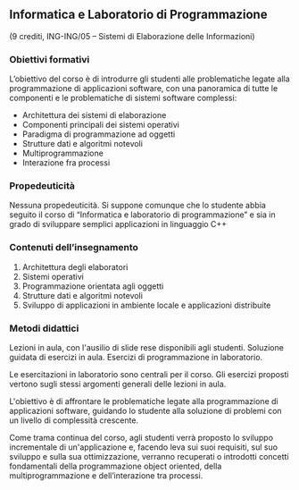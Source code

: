 ## Informatica e Laboratorio di Programmazione 
(9 crediti, ING-ING/05 – Sistemi di Elaborazione delle Informazioni)

### Obiettivi formativi
L’obiettivo del corso è di introdurre gli studenti alle problematiche legate alla programmazione di applicazioni software, con una panoramica di tutte le componenti e le problematiche di sistemi software complessi:
* Architettura dei sistemi di elaborazione
* Componenti principali dei sistemi operativi
* Paradigma di programmazione ad oggetti
* Strutture dati e algoritmi notevoli
* Multiprogrammazione
* Interazione fra processi

### Propedeuticità
Nessuna propedeuticità. 
Si suppone comunque che lo studente abbia seguito il corso di “Informatica e laboratorio di programmazione” e sia in grado di sviluppare semplici applicazioni in linguaggio C++

### Contenuti dell’insegnamento
1. Architettura degli elaboratori
2. Sistemi operativi
3. Programmazione orientata agli oggetti
4. Strutture dati e algoritmi notevoli
5. Sviluppo di applicazioni in ambiente locale e applicazioni distribuite

### Metodi didattici
Lezioni in aula, con l'ausilio di slide rese disponibili agli studenti. 
Soluzione guidata di esercizi in aula. Esercizi di programmazione in laboratorio.

Le esercitazioni in laboratorio sono centrali per il corso. Gli esercizi proposti vertono sugli stessi argomenti generali delle lezioni in aula. 

L'obiettivo è di affrontare le problematiche legate alla programmazione di applicazioni software, guidando lo studente alla soluzione di problemi con un livello di complessità crescente.

Come trama continua del corso, agli studenti verrà proposto lo sviluppo incrementale di un'applicazione e, facendo leva sui suoi requisiti, sul suo sviluppo e sulla sua ottimizzazione, verranno recuperati o introdotti concetti fondamentali della programmazione object oriented, della multiprogrammazione e dell’interazione tra processi.
